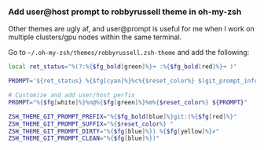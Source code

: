 ### Add user@host prompt to robbyrussell theme in oh-my-zsh

Other themes are ugly af, and user@prompt is useful for me when I work on multiple clusters/gpu nodes within the same terminal.

Go to `~/.oh-my-zsh/themes/robbyrussell.zsh-theme` and add the following:
```zsh
local ret_status="%(?:%{$fg_bold[green]%}➜ :%{$fg_bold[red]%}➜ )"

PROMPT='${ret_status} %{$fg[cyan]%}%c%{$reset_color%} $(git_prompt_info)'

# Customize and add user/host perfix
PROMPT="%{$fg[white]%}%n@%{$fg[green]%}%m%{$reset_color%} ${PROMPT}"

ZSH_THEME_GIT_PROMPT_PREFIX="%{$fg_bold[blue]%}git:(%{$fg[red]%}"
ZSH_THEME_GIT_PROMPT_SUFFIX="%{$reset_color%} "
ZSH_THEME_GIT_PROMPT_DIRTY="%{$fg[blue]%}) %{$fg[yellow]%}✗"
ZSH_THEME_GIT_PROMPT_CLEAN="%{$fg[blue]%})"

```
